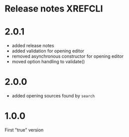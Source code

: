 # Release notes XREFCLI

# 2.0.1
- added release notes
- added validation for opening editor
- removed asynchronous constructor for opening editor
- moved option handling to validate()

# 2.0.0
- added opening sources found by `search`

# 1.0.0
First "true" version